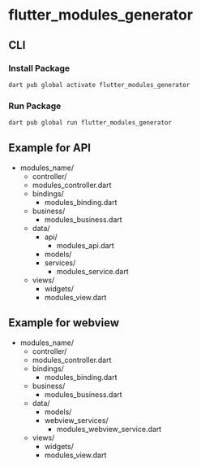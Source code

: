 # flutter_modules_generator

## CLI
### Install Package
```.sh
dart pub global activate flutter_modules_generator
```

### Run Package
```.sh
dart pub global run flutter_modules_generator
```


## Example for API
- modules_name/
  - controller/
  - modules_controller.dart
  - bindings/
      - modules_binding.dart
  - business/
      - modules_business.dart
  - data/
      - api/
          - modules_api.dart
      - models/
      - services/
          - modules_service.dart
  - views/
      - widgets/
      - modules_view.dart

## Example for webview
- modules_name/
  - controller/
  - modules_controller.dart
  - bindings/
      - modules_binding.dart
  - business/
      - modules_business.dart
  - data/
      - models/
      - webview_services/
          - modules_webview_service.dart
  - views/
      - widgets/
      - modules_view.dart

